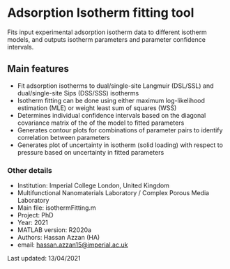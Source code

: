 # Adsorption Isotherm fitting tool

Fits input experimental adsorption isotherm data to different isotherm models, and outputs isotherm parameters and parameter confidence intervals.

## Main features

- Fit adsorption isotherms to dual/single-site Langmuir (DSL/SSL) and dual/single-site Sips (DSS/SSS) isotherms
- Isotherm fitting can be done using either maximum log-likelihood estimation (MLE) or weight least sum of squares (WSS)
- Determines individual confidence intervals based on the diagonal covariance matrix of the of the model to fitted parameters
- Generates contour plots for combinations of parameter pairs to identify correlation between parameters
- Generates plot of uncertainty in isotherm (solid loading) with respect to pressure based on uncertainty in fitted parameters

### Other details
- Institution: Imperial College London, United Kingdom
- Multifunctional Nanomaterials Laboratory / Complex Porous Media Laboratory
- Main file: isothermFitting.m
- Project: PhD
- Year: 2021
- MATLAB version: R2020a
- Authors: Hassan Azzan (HA)
- email: hassan.azzan15@imperial.ac.uk

Last updated: 13/04/2021
